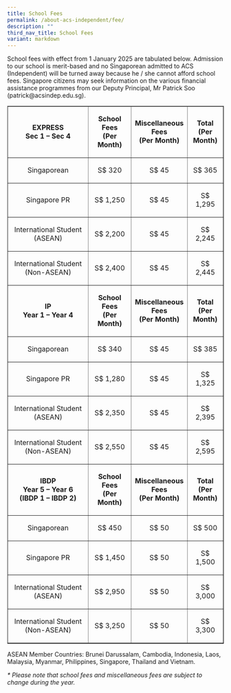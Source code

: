 ```yaml
---
title: School Fees
permalink: /about-acs-independent/fee/
description: ""
third_nav_title: School Fees
variant: markdown
---
```

<p>School fees with effect from 1 January 2025 are tabulated below. Admission to our school is merit-based and no Singaporean admitted to ACS (Independent) will be turned away because he / she cannot afford school fees. Singapore citizens may seek information on the various financial assistance programmes from our Deputy Principal, Mr Patrick Soo (patrick@acsindep.edu.sg).</p>
<table width="100%" border="1">
<tbody>
<tr>
<td width="40%" style="text-align: center;">
<p><strong>EXPRESS</strong><br> <strong>Sec 1 – Sec 4</strong></p>
</td>
<td width="21%" style="text-align: center;">
<p><strong>School Fees<br> (Per Month)</strong></p>
</td>
<td width="20%" style="text-align: center;">
<p><strong>Miscellaneous Fees<br> (Per Month)</strong></p>
</td>
<td width="17%" style="text-align: center;">
<p><strong>Total<br> (Per Month)</strong></p>
</td>
</tr>
<tr>
<td width="40%" style="text-align: center;">
<p>Singaporean</p>
</td>
<td width="21%" style="text-align: center;">
<p>S$&nbsp;320</p>
</td>
<td width="20%" style="text-align: center;">
<p>S$ 45</p>
</td>
<td width="17%" style="text-align: center;">
<p>S$&nbsp;365</p>
</td>
</tr>
<tr>
<td width="40%" style="text-align: center;">
<p>Singapore PR</p>
</td>
<td width="21%" style="text-align: center;">
<p>S$ 1,250</p>
</td>
<td width="20%" style="text-align: center;">
<p>S$ 45</p>
</td>
<td width="17%" style="text-align: center;">
<p>S$ 1,295</p>
</td>
</tr>
<tr>
<td width="40%" style="text-align: center;">
<p>International Student (ASEAN)</p>
</td>
<td width="21%" style="text-align: center;">
<p>S$ 2,200</p>
</td>
<td width="20%" style="text-align: center;">
<p>S$ 45</p>
</td>
<td width="17%" style="text-align: center;">
<p>S$ 2,245</p>
</td>
</tr>
<tr>
<td width="40%" style="text-align: center;">
<p>International Student (Non-ASEAN)</p>
</td>
<td width="21%" style="text-align: center;">
<p>S$ 2,400</p>
</td>
<td width="20%" style="text-align: center;">
<p>S$ 45</p>
</td>
<td width="17%" style="text-align: center;">
<p>S$ 2,445</p>
</td>
</tr>
<tr>
<td width="40%" style="text-align: center;">
<p><strong>IP<br> Year 1 – Year 4</strong></p>
</td>
<td width="21%" style="text-align: center;">
<p><strong>School Fees<br> (Per Month)</strong></p>
</td>
<td width="20%" style="text-align: center;">
<p><strong>Miscellaneous Fees<br> (Per Month)</strong></p>
</td>
<td width="17%" style="text-align: center;">
<p><strong>Total<br> (Per Month)</strong></p>
</td>
</tr>
<tr>
<td width="40%" style="text-align: center;">
<p>Singaporean</p>
</td>
<td width="21%" style="text-align: center;">
<p>S$ 340</p>
</td>
<td width="20%" style="text-align: center;">
<p>S$ 45</p>
</td>
<td width="17%" style="text-align: center;">
<p>S$&nbsp;385</p>
</td>
</tr>
<tr>
<td width="40%" style="text-align: center;">
<p>Singapore PR</p>
</td>
<td width="21%" style="text-align: center;">
<p>S$ 1,280</p>
</td>
<td width="20%" style="text-align: center;">
<p>S$ 45</p>
</td>
<td width="17%" style="text-align: center;">
<p>S$ 1,325</p>
</td>
</tr>
<tr>
<td width="40%" style="text-align: center;">
<p>International Student (ASEAN)</p>
</td>
<td width="21%" style="text-align: center;">
<p>S$ 2,350</p>
</td>
<td width="20%" style="text-align: center;">
<p>S$ 45</p>
</td>
<td width="17%" style="text-align: center;">
<p>S$ 2,395</p>
</td>
</tr>
<tr>
<td width="40%" style="text-align: center;">
<p>International Student (Non-ASEAN)</p>
</td>
<td width="21%" style="text-align: center;">
<p>S$ 2,550</p>
</td>
<td width="20%" style="text-align: center;">
<p>S$ 45</p>
</td>
<td width="17%" style="text-align: center;">
<p>S$ 2,595</p>
</td>
</tr>
<tr>
<td width="40%" style="text-align: center;">
<p><strong>IBDP<br> Year 5 – Year 6<br> (IBDP 1 – IBDP 2)</strong></p>
</td>
<td width="21%" style="text-align: center;">
<p><strong>School Fees<br> (Per Month)</strong></p>
</td>
<td width="20%" style="text-align: center;">
<p><strong>Miscellaneous Fees<br> (Per Month)</strong></p>
</td>
<td width="17%" style="text-align: center;">
<p><strong>Total<br> (Per Month)</strong></p>
</td>
</tr>
<tr>
<td width="40%" style="text-align: center;">
<p>Singaporean</p>
</td>
<td width="21%" style="text-align: center;">
<p>S$ 450</p>
</td>
<td width="20%" style="text-align: center;">
<p>S$ 50</p>
</td>
<td width="17%" style="text-align: center;">
<p>S$&nbsp;500</p>
</td>
</tr>
<tr>
<td width="40%" style="text-align: center;">
<p>Singapore PR</p>
</td>
<td width="21%" style="text-align: center;">
<p>S$ 1,450</p>
</td>
<td width="20%" style="text-align: center;">
<p>S$ 50</p>
</td>
<td width="17%" style="text-align: center;">
<p>S$ 1,500</p>
</td>
</tr>
<tr>
<td width="40%" style="text-align: center;">
<p>International Student (ASEAN)</p>
</td>
<td width="21%" style="text-align: center;">
<p>S$ 2,950</p>
</td>
<td width="20%" style="text-align: center;">
<p>S$ 50</p>
</td>
<td width="17%" style="text-align: center;">
<p>S$ 3,000</p>
</td>
</tr>
<tr>
<td width="40%" style="text-align: center;">
<p>International Student (Non-ASEAN)</p>
</td>
<td width="21%" style="text-align: center;">
<p>S$ 3,250</p>
</td>
<td width="20%" style="text-align: center;">
<p>S$ 50</p>
</td>
<td width="17%" style="text-align: center;">
<p>S$ 3,300</p>
</td>
</tr>
</tbody>
</table>
<p>ASEAN Member Countries: Brunei Darussalam, Cambodia, Indonesia, Laos, Malaysia, Myanmar, Philippines, Singapore, Thailand and Vietnam.</p>
<p><em>* Please note that school fees and miscellaneous fees are subject to change during the year.</em></p>